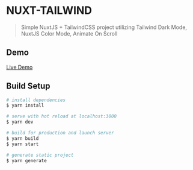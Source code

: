 # NUXT-TAILWIND
> Simple NuxtJS + TailwindCSS project utilizing Tailwind Dark Mode, NuxtJS Color Mode, Animate On Scroll

## Demo
[Live Demo](https://nuxt-tailwind.herokuapp.com/)

## Build Setup

```bash
# install dependencies
$ yarn install

# serve with hot reload at localhost:3000
$ yarn dev

# build for production and launch server
$ yarn build
$ yarn start

# generate static project
$ yarn generate
```
